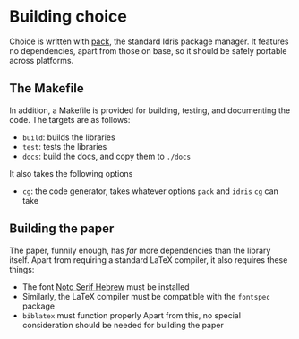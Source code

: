 # Building choice

Choice is written with [pack](https://github.com/stefan-hoeck/idris2-pack), the standard Idris package manager. It features no dependencies, apart from those on base, so it should be safely portable across platforms.

## The Makefile
In addition, a Makefile is provided for building, testing, and documenting the code. The targets are as follows:
- `build`: builds the libraries 
- `test`: tests the libraries 
- `docs`: build the docs, and copy them to `./docs`

It also takes the following options 
- `cg`: the code generator, takes whatever options `pack` and `idris` `cg` can take

## Building the paper

The paper, funnily enough, has *far* more dependencies than the library itself. Apart from requiring a standard LaTeX compiler, it also requires these things:
- The font [Noto Serif Hebrew](https://fonts.google.com/noto/specimen/Noto+Serif+Hebrew?preview.layout=grid&query=noto+serif+hebrew) must be installed 
- Similarly, the LaTeX compiler must be compatible with the `fontspec` package
- `biblatex` must function properly 
Apart from this, no special consideration should be needed for building the paper